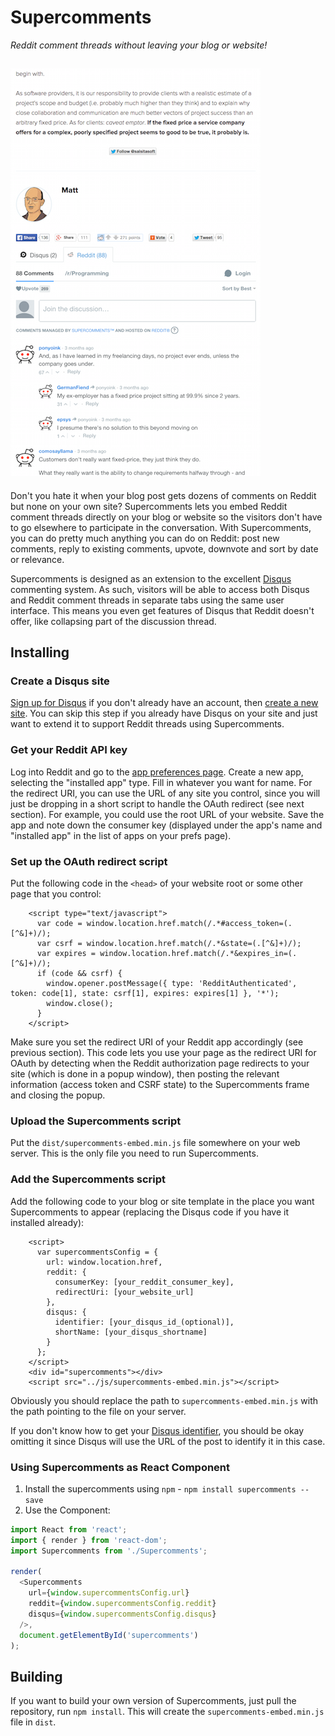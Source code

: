 # Supercomments
*Reddit comment threads without leaving your blog or website!*

![Screenshot](screenshots/screenshot1.png)
---

Don't you hate it when your blog post gets dozens of comments on Reddit but none on your own site? Supercomments lets you embed Reddit comment threads directly on your blog or website so the visitors don't have to go elsewhere to participate in the conversation. With Supercomments, you can do pretty much anything you can do on Reddit: post new comments, reply to existing comments, upvote, downvote and sort by date or relevance.

Supercomments is designed as an extension to the excellent [Disqus](http://www.disqus.com) commenting system. As such, visitors will be able to access both Disqus and Reddit comment threads in separate tabs using the same user interface. This means you even get features of Disqus that Reddit doesn't offer, like collapsing part of the discussion thread.

## Installing

### Create a Disqus site
[Sign up for Disqus](https://disqus.com/admin/signup/) if you don't already have an account, then [create a new site](https://disqus.com/admin/create/). You can skip this step if you already have Disqus on your site and just want to extend it to support Reddit threads using Supercomments.

### Get your Reddit API key
Log into Reddit and go to the [app preferences page](https://www.reddit.com/prefs/apps/). Create a new app, selecting the "installed app" type. Fill in whatever you want for name. For the redirect URI, you can use the URL of any site you control, since you will just be dropping in a short script to handle the OAuth redirect (see next section). For example, you could use the root URL of your website. Save the app and note down the consumer key (displayed under the app's name and "installed app" in the list of apps on your prefs page).

### Set up the OAuth redirect script
Put the following code in the `<head>` of your website root or some other page that you control:

```
    <script type="text/javascript">
      var code = window.location.href.match(/.*#access_token=(.[^&]+)/);
      var csrf = window.location.href.match(/.*&state=(.[^&]+)/);
      var expires = window.location.href.match(/.*&expires_in=(.[^&]+)/);
      if (code && csrf) {
        window.opener.postMessage({ type: 'RedditAuthenticated', token: code[1], state: csrf[1], expires: expires[1] }, '*');
        window.close();
      }
    </script>
```

Make sure you set the redirect URI of your Reddit app accordingly (see previous section). This code lets you use your page as the redirect URI for OAuth by detecting when the Reddit authorization page redirects to your site (which is done in a popup window), then posting the relevant information (access token and CSRF state) to the Supercomments frame and closing the popup.

### Upload the Supercomments script
Put the `dist/supercomments-embed.min.js` file somewhere on your web server. This is the only file you need to run Supercomments.

### Add the Supercomments script
Add the following code to your blog or site template in the place you want Supercomments to appear (replacing the Disqus code if you have it installed already):

```
    <script>
      var supercommentsConfig = {
        url: window.location.href,
        reddit: {
          consumerKey: [your_reddit_consumer_key],
          redirectUri: [your_website_url]
        },
        disqus: {
          identifier: [your_disqus_id_(optional)],
          shortName: [your_disqus_shortname]
        }
      };
    </script>
    <div id="supercomments"></div>
    <script src="../js/supercomments-embed.min.js"></script>
```

Obviously you should replace the path to `supercomments-embed.min.js` with the path pointing to the file on your server.

If you don't know how to get your [Disqus identifier](https://help.disqus.com/customer/portal/articles/472098-javascript-configuration-variables#disqus_identifier), you should be okay omitting it since Disqus will use the URL of the post to identify it in this case.

### Using Supercomments as React Component
1. Install the supercomments using `npm` - `npm install supercomments --save`
2. Use the Component:

```javascript
import React from 'react';
import { render } from 'react-dom';
import Supercomments from './Supercomments';

render(
  <Supercomments
    url={window.supercommentsConfig.url}
    reddit={window.supercommentsConfig.reddit}
    disqus={window.supercommentsConfig.disqus}
  />,
  document.getElementById('supercomments')
);

```

## Building

If you want to build your own version of Supercomments, just pull the repository, run `npm install`. This will create the `supercomments-embed.min.js` file in `dist`.

